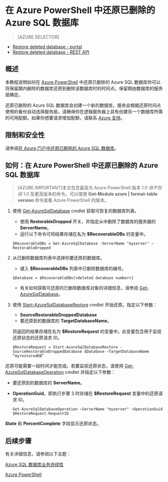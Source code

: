 <properties 
   pageTitle="在 Azure PowerShell 中还原已删除的 Azure SQL 数据库" 
   description="Microsoft Azure SQL 数据库, 还原已删除的数据库, 恢复已删除的数据库, Azure PowerShell" 
   services="sql-database" 
   documentationCenter="" 
   authors="elfisher" 
   manager="jeffreyg" 
   editor="v-romcal"/>

<tags
   ms.service="sql-database"
   ms.date="10/08/2015"
   wacn.date=""/>

# 在 Azure PowerShell 中还原已删除的 Azure SQL 数据库

> [AZURE.SELECTOR]
- [Restore deleted database - portal](/documentation/articles/sql-database-restore-deleted-database-tutorial-management-portal)
- [Restore deleted database - REST API](/documentation/articles/sql-database-restore-deleted-database-tutorial-rest)

## 概述

本教程说明如何在 [Azure PowerShell](/documentation/articles/install-configure-powershell) 中还原已删除的 Azure SQL 数据库你可以将保留期内删除的数据库还原到删除该数据库时的时间点。保留期由数据库的服务层确定。

还原已删除的 Azure SQL 数据库会创建一个新的数据库。服务会根据还原时间点使用的备份自动选择服务层。请确保你在逻辑服务器上具有创建另一个数据库所需的可用配额。如果你想要请求增加配额，请联系 [Azure 支持](/support/contact/)。

## 限制和安全性

请参阅[在 Azure 门户中还原已删除的 Azure SQL 数据库](/documentation/articles/sql-database-restore-deleted-database-tutorial-management-portal)。

## 如何：在 Azure PowerShell 中还原已删除的 Azure SQL 数据库

<!--<iframe src="http://channel9.msdn.com/Blogs/Windows-Azure/Restore-a-Deleted-SQL-Database-With-Microsoft-Azure-PowerShell/player" width="960" height="540" allowFullScreen frameBorder="0"></iframe>-->

> [AZURE.IMPORTANT]本文包含最高为 Azure PowerShell 版本 1.0 *但不包括* 1.0 及更高版本的命令。可以使用 **Get-Module azure | format-table version** 命令查看 Azure PowerShell 的版本。

1. 使用 [Get-AzureSqlDatabase](http://msdn.microsoft.com/zh-cn/library/azure/dn546735.aspx) cmdlet 获取可恢复的数据库列表。
	* 使用 **RestorableDropped** 开关，并指定从中删除了数据库的服务器的 **ServerName**。
	* 运行以下命令可将结果存储在名为 **$RecoverableDBs** 的变量中。
	
	`$RecoverableDBs = Get-AzureSqlDatabase -ServerName "myserver" –RestorableDropped`

2. 从已删除数据库列表中选择你要还原的数据库。

	* 键入 **$RecoverableDBs** 列表中已删除数据库的编号。  

	`$Database = $RecoverableDBs[<deleted database number>]`

	* 有关如何获取可还原的已删除数据库对象的详细信息，请参阅 [Get-AzureSqlDatabase](http://msdn.microsoft.com/zh-cn/library/dn546735.aspx)。

3. 使用 [Start-AzureSqlDatabaseRestore](http://msdn.microsoft.com/zh-cn/library/azure/dn720218.aspx) cmdlet 开始还原。指定以下参数：
	* **SourceRestorableDroppedDatabase**
	* 要还原到的数据库的 **TargetDatabaseName**。

	将返回的结果存储在名为 **$RestoreRequest** 的变量中。此变量包含用于监视还原状态的还原请求 ID。
	
	`$RestoreRequest = Start-AzureSqlDatabaseRestore -SourceRestorableDroppedDatabase $Database –TargetDatabaseName “myrestoredDB”`

还原可能需要一段时间才能完成。若要监视还原状态，请使用 [Get-AzureSqlDatabaseOperation](http://msdn.microsoft.com/zh-cn/library/azure/dn546738.aspx) cmdlet 并指定以下参数：

* 要还原到的数据库的 **ServerName**。
* **OperationGuid**，即执行步骤 3 时存储在 **$RestoreRequest** 变量中的还原请求 ID。

	`Get-AzureSqlDatabaseOperation –ServerName "myserver" –OperationGuid $RestoreRequest.RequestID`

**State** 和 **PercentComplete** 字段显示还原状态。

## 后续步骤

有关详细信息，请参阅以下主题：

[Azure SQL 数据库业务连续性](/documentation/articles/sql-database-business-continuity)

[Azure PowerShell](http://msdn.microsoft.com/library/azure/jj156055.aspx)

<!---HONumber=82-->